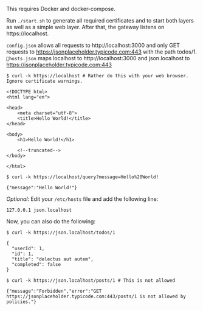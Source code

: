 This requires Docker and docker-compose.

Run `./start.sh` to generate all required certificates and to start both layers as well as a simple web layer. After that, the gateway listens on https://localhost. 

`config.json` allows all requests to http://localhost:3000 and only GET requests to https://jsonplaceholder.typicode.com:443 with the path todos/1.
`hosts.json` maps localhost to http://localhost:3000 and json.localhost to https://jsonplaceholder.typicode.com:443

```shell
$ curl -k https://localhost # Rather do this with your web browser. Ignore certificate warnings.

<!DOCTYPE html>
<html lang="en">

<head>
    <meta charset="utf-8">
    <title>Hello World!</title>
</head>

<body>
    <h1>Hello World!</h1>

    <!--truncated-->
</body>

</html>

$ curl -k https://localhost/query?message=Hello%20World!

{"message":"Hello World!"}
```

*Optional*: Edit your `/etc/hosts` file and add the following line:

```
127.0.0.1 json.localhost
```

Now, you can also do the following:

```shell
$ curl -k https://json.localhost/todos/1

{
  "userId": 1,
  "id": 1,
  "title": "delectus aut autem",
  "completed": false
}

$ curl -k https://json.localhost/posts/1 # This is not allowed

{"message":"Forbidden","error":"GET https://jsonplaceholder.typicode.com:443/posts/1 is not allowed by policies."}
```
